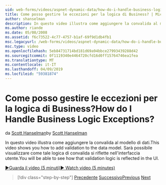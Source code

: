 ```yaml
---
uid: web-forms/videos/aspnet-dynamic-data/how-do-i-handle-business-logic-exceptions
title: Come posso gestire le eccezioni per la logica di Business? | Microsoft Docs
author: shanselman
description: In questo video illustra come aggiungere la convalida al modello di dati. Sarà possibile visualizzare come tale logica di convalida si riflette nell'interfaccia utente.
ms.author: riande
ms.date: 05/08/2008
ms.assetid: f6c73522-4c77-4757-b1af-69f9d1db4fb1
msc.legacyurl: /web-forms/videos/aspnet-dynamic-data/how-do-i-handle-business-logic-exceptions
msc.type: video
ms.openlocfilehash: 5eb84731714bd181d69a94bbce27993439288d42
ms.sourcegitcommit: 0f1119340e4464720cfd16d0ff15764746ea1fea
ms.translationtype: MT
ms.contentlocale: it-IT
ms.lasthandoff: 04/09/2019
ms.locfileid: "59381874"
---
```

# <a name="how-do-i-handle-business-logic-exceptions"></a><span data-ttu-id="56d6d-105">Come posso gestire le eccezioni per la logica di Business?</span><span class="sxs-lookup"><span data-stu-id="56d6d-105">How do I Handle Business Logic Exceptions?</span></span>

<span data-ttu-id="56d6d-106">da [Scott Hanselman](https://github.com/shanselman)</span><span class="sxs-lookup"><span data-stu-id="56d6d-106">by [Scott Hanselman](https://github.com/shanselman)</span></span>

<span data-ttu-id="56d6d-107">In questo video illustra come aggiungere la convalida al modello di dati.</span><span class="sxs-lookup"><span data-stu-id="56d6d-107">This video shows you how to add validation to the data model.</span></span> <span data-ttu-id="56d6d-108">Sarà possibile visualizzare come tale logica di convalida si riflette nell'interfaccia utente.</span><span class="sxs-lookup"><span data-stu-id="56d6d-108">You will be able to see how that validation logic is reflected in the UI.</span></span>

[<span data-ttu-id="56d6d-109">&#9654;Guarda il video (5 minuti)</span><span class="sxs-lookup"><span data-stu-id="56d6d-109">&#9654; Watch video (5 minutes)</span></span>](https://channel9.msdn.com/Blogs/ASP-NET-Site-Videos/how-do-i-handle-business-logic-exceptions)

> [!div class="step-by-step"]
> <span data-ttu-id="56d6d-110">[Precedente](how-do-i-change-how-my-fields-render.md)
> [Successivo](how-do-i-make-custom-pages.md)</span><span class="sxs-lookup"><span data-stu-id="56d6d-110">[Previous](how-do-i-change-how-my-fields-render.md)
[Next](how-do-i-make-custom-pages.md)</span></span>
